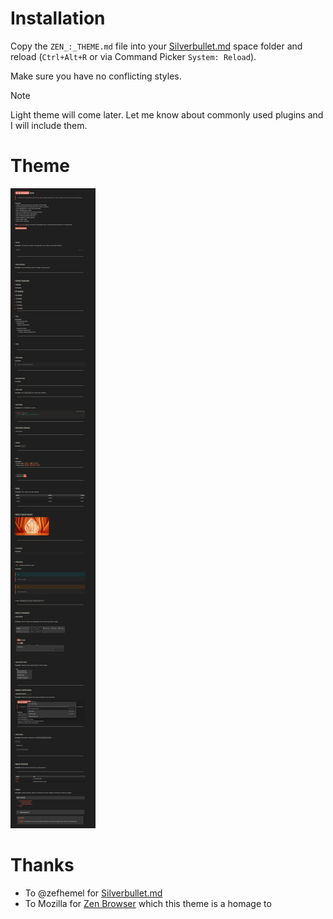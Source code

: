 # Installation

Copy the `ZEN_:_THEME.md` file into your [Silverbullet.md](https://silverbullet.md/) space folder and reload (`Ctrl+Alt+R` or via Command Picker `System: Reload`).

Make sure you have no conflicting styles.

> [!NOTE]
> Light theme will come later.
> Let me know about commonly used plugins and I will include them.

# Theme

![Screenshot of Zen theme for Silverbullet.md](Theme.png)

# Thanks

- To @zefhemel for [Silverbullet.md](https://silverbullet.md/)
- To Mozilla for [Zen Browser](https://zen-browser.app/) which this theme is a homage to